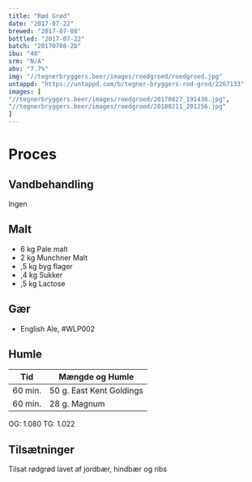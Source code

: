 ```yaml
---
title: "Rød Grød"
date: "2017-07-22"
brewed: "2017-07-08"
bottled: "2017-07-22"
batch: "20170708-2b"
ibu: "40"
srm: "N/A"
abv: "7.7%"
img: "//tegnerbryggers.beer/images/roedgroed/roedgroed.jpg"
untappd: "https://untappd.com/b/tegner-bryggers-rod-grod/2267133"
images: [
"//tegnerbryggers.beer/images/roedgroed/20170827_191436.jpg",
"//tegnerbryggers.beer/images/roedgroed/20180211_201256.jpg"
]
---
```


# Proces

## Vandbehandling

Ingen

## Malt

* 6 kg Pale malt
* 2 kg Munchner Malt
* ,5 kg byg flager
* ,4 kg Sukker
* ,5 kg Lactose

## Gær

* English Ale, #WLP002

## Humle

| Tid     | Mængde og Humle          |
| ------- | ------------------------ |
| 60 min. | 50 g. East Kent Goldings |
| 60 min. | 28 g. Magnum             |

OG: 1.080
TG: 1.022

## Tilsætninger

Tilsat rødgrød lavet af jordbær, hindbær og ribs
